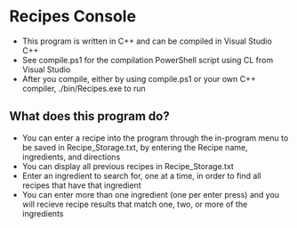 Recipes Console
===============

* This program is written in C++ and can be compiled in Visual Studio C++
* See compile.ps1 for the compilation PowerShell script using CL from Visual Studio
* After you compile, either by using compile.ps1 or your own C++ compiler, ./bin/Recipes.exe to run

What does this program do?
--------------------------

* You can enter a recipe into the program through the in-program menu to be saved in Recipe_Storage.txt, by entering the Recipe name, ingredients, and directions
* You can display all previous recipes in Recipe_Storage.txt 
* Enter an ingredient to search for, one at a time, in order to find all recipes that have that ingredient
* You can enter more than one ingredient (one per enter press) and you will recieve recipe results that match one, two, or more of the ingredients